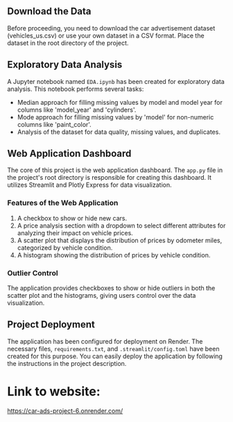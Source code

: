 ## Download the Data

Before proceeding, you need to download the car advertisement dataset (vehicles_us.csv) or use your own dataset in a CSV format. Place the dataset in the root directory of the project.

## Exploratory Data Analysis

A Jupyter notebook named `EDA.ipynb` has been created for exploratory data analysis. This notebook performs several tasks:

- Median approach for filling missing values by model and model year for columns like 'model_year' and 'cylinders'.
- Mode approach for filling missing values by 'model' for non-numeric columns like 'paint_color'.
- Analysis of the dataset for data quality, missing values, and duplicates.

## Web Application Dashboard

The core of this project is the web application dashboard. The `app.py` file in the project's root directory is responsible for creating this dashboard. It utilizes Streamlit and Plotly Express for data visualization.

### Features of the Web Application

1. A checkbox to show or hide new cars.
2. A price analysis section with a dropdown to select different attributes for analyzing their impact on vehicle prices.
3. A scatter plot that displays the distribution of prices by odometer miles, categorized by vehicle condition.
4. A histogram showing the distribution of prices by vehicle condition.

### Outlier Control

The application provides checkboxes to show or hide outliers in both the scatter plot and the histograms, giving users control over the data visualization.

## Project Deployment

The application has been configured for deployment on Render. The necessary files, `requirements.txt`, and `.streamlit/config.toml` have been created for this purpose. You can easily deploy the application by following the instructions in the project description.

# Link to website:
https://car-ads-project-6.onrender.com/
